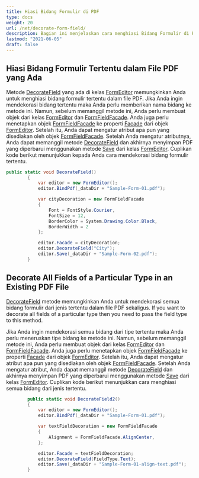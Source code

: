 ```yaml
---
title: Hiasi Bidang Formulir di PDF
type: docs
weight: 20
url: /net/decorate-form-field/
description: Bagian ini menjelaskan cara menghiasi Bidang Formulir di PDF menggunakan Kelas FormEditor.
lastmod: "2021-06-05"
draft: false
---
```


## Hiasi Bidang Formulir Tertentu dalam File PDF yang Ada

Metode [DecorateField](https://reference.aspose.com/pdf/net/aspose.pdf.facades/formeditor/methods/decoratefield) yang ada di kelas [FormEditor](https://reference.aspose.com/pdf/net/aspose.pdf.facades/formeditor) memungkinkan Anda untuk menghiasi bidang formulir tertentu dalam file PDF. Jika Anda ingin mendekorasi bidang tertentu maka Anda perlu memberikan nama bidang ke metode ini. Namun, sebelum memanggil metode ini, Anda perlu membuat objek dari kelas [FormEditor](https://reference.aspose.com/pdf/net/aspose.pdf.facades/formeditor) dan [FormFieldFacade](https://reference.aspose.com/pdf/net/aspose.pdf.facades/formfieldfacade). Anda juga perlu menetapkan objek [FormFieldFacade](https://reference.aspose.com/pdf/net/aspose.pdf.facades/formfieldfacade) ke properti [Facade](https://reference.aspose.com/pdf/net/aspose.pdf.facades/facade/properties/index) dari objek [FormEditor](https://reference.aspose.com/html/net/aspose.html.forms/formeditor). Setelah itu, Anda dapat mengatur atribut apa pun yang disediakan oleh objek [FormFieldFacade](https://reference.aspose.com/pdf/net/aspose.pdf.facades/formfieldfacade). Setelah Anda mengatur atributnya, Anda dapat memanggil metode [DecorateField](https://reference.aspose.com/pdf/net/aspose.pdf.facades/formeditor/methods/decoratefield) dan akhirnya menyimpan PDF yang diperbarui menggunakan metode [Save](https://reference.aspose.com/pdf/net/aspose.pdf.facades/form/methods/save/index) dari kelas [FormEditor](https://reference.aspose.com/pdf/net/aspose.pdf.facades/formeditor).
Cuplikan kode berikut menunjukkan kepada Anda cara mendekorasi bidang formulir tertentu.

```csharp
public static void DecorateField()
        {
            var editor = new FormEditor();
            editor.BindPdf(_dataDir + "Sample-Form-01.pdf");

            var cityDecoration = new FormFieldFacade
            {
                Font = FontStyle.Courier,
                FontSize = 12,
                BorderColor = System.Drawing.Color.Black,
                BorderWidth = 2
            };

            editor.Facade = cityDecoration;
            editor.DecorateField("City");
            editor.Save(_dataDir + "Sample-Form-02.pdf");
        }
```
## Decorate All Fields of a Particular Type in an Existing PDF File

[DecorateField](https://reference.aspose.com/pdf/net/aspose.pdf.facades.formeditor/decoratefield/methods/1) metode memungkinkan Anda untuk mendekorasi semua bidang formulir dari jenis tertentu dalam file PDF sekaligus. If you want to decorate all fields of a particular type then you need to pass the field type to this method.

Jika Anda ingin mendekorasi semua bidang dari tipe tertentu maka Anda perlu meneruskan tipe bidang ke metode ini. Namun, sebelum memanggil metode ini, Anda perlu membuat objek dari kelas [FormEditor](https://reference.aspose.com/pdf/net/aspose.pdf.facades/formeditor) dan [FormFieldFacade](https://reference.aspose.com/pdf/net/aspose.pdf.facades/formfieldfacade). Anda juga perlu menetapkan objek [FormFieldFacade](https://reference.aspose.com/pdf/net/aspose.pdf.facades/formfieldfacade) ke properti [Facade](https://reference.aspose.com/pdf/net/aspose.pdf.facades/facade/properties/index) dari objek [FormEditor](https://reference.aspose.com/html/net/aspose.html.forms/formeditor). Setelah itu, Anda dapat mengatur atribut apa pun yang disediakan oleh objek [FormFieldFacade](https://reference.aspose.com/pdf/net/aspose.pdf.facades/formfieldfacade). Setelah Anda mengatur atribut, Anda dapat memanggil metode [DecorateField](https://reference.aspose.com/pdf/net/aspose.pdf.facades.formeditor/decoratefield/methods/1) dan akhirnya menyimpan PDF yang diperbarui menggunakan metode [Save](https://reference.aspose.com/pdf/net/aspose.pdf.facades/form/methods/save/index) dari kelas [FormEditor](https://reference.aspose.com/pdf/net/aspose.pdf.facades/formeditor). Cuplikan kode berikut menunjukkan cara menghiasi semua bidang dari jenis tertentu.

```csharp
        public static void DecorateField2()
        {
            var editor = new FormEditor();
            editor.BindPdf(_dataDir + "Sample-Form-01.pdf");

            var textFieldDecoration = new FormFieldFacade
            {
                Alignment = FormFieldFacade.AlignCenter,
            };

            editor.Facade = textFieldDecoration;
            editor.DecorateField(FieldType.Text);
            editor.Save(_dataDir + "Sample-Form-01-align-text.pdf");
        }
```